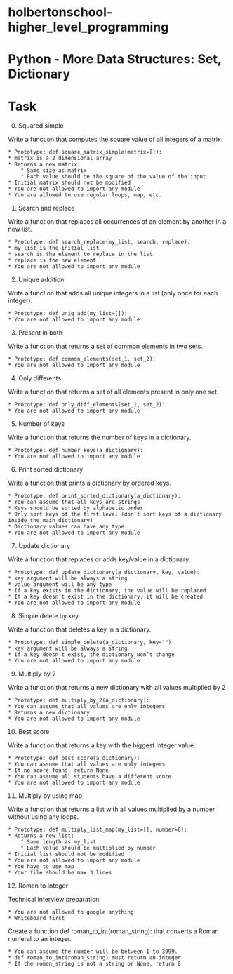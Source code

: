 # holbertonschool-higher_level_programming

# Python - More Data Structures: Set, Dictionary

# Task

0. Squared simple

Write a function that computes the square value of all integers of a matrix.

	* Prototype: def square_matrix_simple(matrix=[]):
	* matrix is a 2 dimensional array
	* Returns a new matrix:
		° Same size as matrix
		° Each value should be the square of the value of the input
	* Initial matrix should not be modified
	* You are not allowed to import any module
	* You are allowed to use regular loops, map, etc.

1. Search and replace

Write a function that replaces all occurrences of an element by another in a new list.

	* Prototype: def search_replace(my_list, search, replace):
	* my_list is the initial list
	* search is the element to replace in the list
	* replace is the new element
	* You are not allowed to import any module

2. Unique addition

Write a function that adds all unique integers in a list (only once for each integer).

	* Prototype: def uniq_add(my_list=[]):
	* You are not allowed to import any module

3. Present in both

Write a function that returns a set of common elements in two sets.

	* Prototype: def common_elements(set_1, set_2):
	* You are not allowed to import any module

4. Only differents

Write a function that returns a set of all elements present in only one set.

	* Prototype: def only_diff_elements(set_1, set_2):
	* You are not allowed to import any module

5. Number of keys

Write a function that returns the number of keys in a dictionary.

	* Prototype: def number_keys(a_dictionary):
	* You are not allowed to import any module

6. Print sorted dictionary

Write a function that prints a dictionary by ordered keys.

	* Prototype: def print_sorted_dictionary(a_dictionary):
	* You can assume that all keys are strings
	* Keys should be sorted by alphabetic order
	* Only sort keys of the first level (don’t sort keys of a dictionary inside the main dictionary)
	* Dictionary values can have any type
	* You are not allowed to import any module

7. Update dictionary

Write a function that replaces or adds key/value in a dictionary.

	* Prototype: def update_dictionary(a_dictionary, key, value):
	* key argument will be always a string
	* value argument will be any type
	* If a key exists in the dictionary, the value will be replaced
	* If a key doesn’t exist in the dictionary, it will be created
	* You are not allowed to import any module

8. Simple delete by key

Write a function that deletes a key in a dictionary.

	* Prototype: def simple_delete(a_dictionary, key=""):
	* key argument will be always a string
	* If a key doesn’t exist, the dictionary won’t change
	* You are not allowed to import any module

9. Multiply by 2

Write a function that returns a new dictionary with all values multiplied by 2

	* Prototype: def multiply_by_2(a_dictionary):
	* You can assume that all values are only integers
	* Returns a new dictionary
	* You are not allowed to import any module

10. Best score

Write a function that returns a key with the biggest integer value.

	* Prototype: def best_score(a_dictionary):
	* You can assume that all values are only integers
	* If no score found, return None
	* You can assume all students have a different score
	* You are not allowed to import any module

11. Multiply by using map

Write a function that returns a list with all values multiplied by a number without using any loops.

	* Prototype: def multiply_list_map(my_list=[], number=0):
	* Returns a new list:
		° Same length as my_list
		° Each value should be multiplied by number
	* Initial list should not be modified
	* You are not allowed to import any module
	* You have to use map
	* Your file should be max 3 lines

12. Roman to Integer

Technical interview preparation:

	* You are not allowed to google anything
	* Whiteboard first

Create a function def roman_to_int(roman_string): that converts a Roman numeral to an integer.

	* You can assume the number will be between 1 to 3999.
	* def roman_to_int(roman_string) must return an integer
	* If the roman_string is not a string or None, return 0
